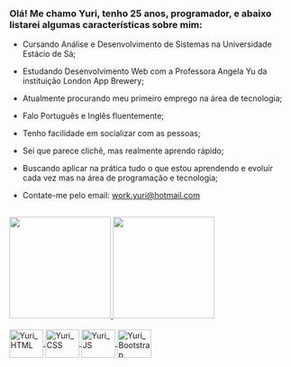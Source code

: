 ### Olá! Me chamo Yuri, tenho 25 anos, programador, e abaixo listarei algumas características sobre mim:

- Cursando Análise e Desenvolvimento de Sistemas na Universidade Estácio de Sá;
- Estudando Desenvolvimento Web com a Professora Angela Yu da instituição London App Brewery;
- Atualmente procurando meu primeiro emprego na área de tecnologia;
- Falo Português e Inglês fluentemente;
- Tenho facilidade em socializar com as pessoas;
- Sei que parece clichê, mas realmente aprendo rápido;
- Buscando aplicar na prática tudo o que estou aprendendo e evoluir cada vez mas na área de programação e tecnologia;
- Contate-me pelo email: work.yuri@hotmail.com

    ##

<div>
    <a href="https://github.com/Y-K-O-G?tab=repositories"/>
    <img height="180em" src="https://github-readme-stats.vercel.app/api?username=Y-K-O-G&show_icons=true&theme=codeSTACKr&include_all_commits=true&count_private=true"/>
    <img height="180em" src="https://github-readme-stats.vercel.app/api/top-langs/?username=Y-K-O-G&langs_count=10&layout=compact&theme=codeSTACKr"/>
</div>

<div style="display: inline_block"><br>
    <img align="center" alt="Yuri_HTML" height="50" width="60" src="https://cdn.jsdelivr.net/gh/devicons/devicon/icons/html5/html5-original.svg"/>
    <img align="center" alt="Yuri_CSS" height="50" width="60" src="https://cdn.jsdelivr.net/gh/devicons/devicon/icons/css3/css3-original.svg"/>
    <img align="center" alt="Yuri_JS" height="50" width="60" src="https://cdn.jsdelivr.net/gh/devicons/devicon/icons/javascript/javascript-original.svg"/>
    <img align="center" alt="Yuri_Bootstrap" height="50" width="60" src="https://cdn.jsdelivr.net/gh/devicons/devicon/icons/bootstrap/bootstrap-original.svg"/>
</div>

